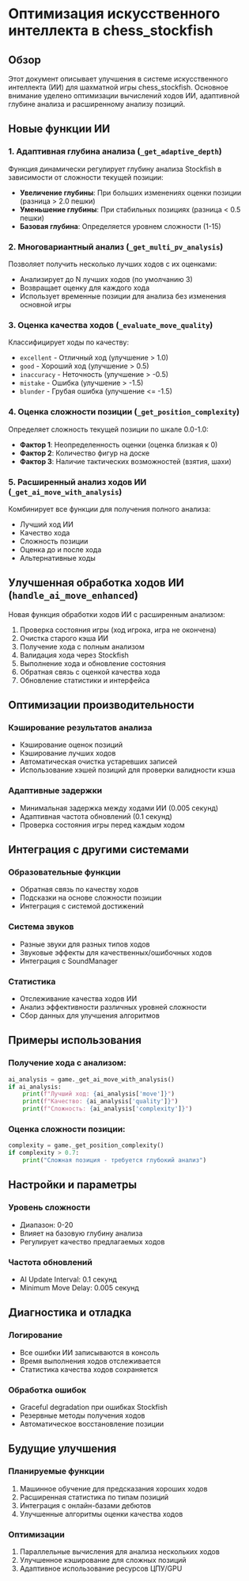 # Оптимизация искусственного интеллекта в chess_stockfish

## Обзор

Этот документ описывает улучшения в системе искусственного интеллекта (ИИ) для шахматной игры chess_stockfish. Основное внимание уделено оптимизации вычислений ходов ИИ, адаптивной глубине анализа и расширенному анализу позиций.

## Новые функции ИИ

### 1. Адаптивная глубина анализа (`_get_adaptive_depth`)

Функция динамически регулирует глубину анализа Stockfish в зависимости от сложности текущей позиции:

- **Увеличение глубины**: При больших изменениях оценки позиции (разница > 2.0 пешки)
- **Уменьшение глубины**: При стабильных позициях (разница < 0.5 пешки)
- **Базовая глубина**: Определяется уровнем сложности (1-15)

### 2. Многовариантный анализ (`_get_multi_pv_analysis`)

Позволяет получить несколько лучших ходов с их оценками:

- Анализирует до N лучших ходов (по умолчанию 3)
- Возвращает оценку для каждого хода
- Использует временные позиции для анализа без изменения основной игры

### 3. Оценка качества ходов (`_evaluate_move_quality`)

Классифицирует ходы по качеству:

- `excellent` - Отличный ход (улучшение > 1.0)
- `good` - Хороший ход (улучшение > 0.5)
- `inaccuracy` - Неточность (улучшение > -0.5)
- `mistake` - Ошибка (улучшение > -1.5)
- `blunder` - Грубая ошибка (улучшение <= -1.5)

### 4. Оценка сложности позиции (`_get_position_complexity`)

Определяет сложность текущей позиции по шкале 0.0-1.0:

- **Фактор 1**: Неопределенность оценки (оценка близкая к 0)
- **Фактор 2**: Количество фигур на доске
- **Фактор 3**: Наличие тактических возможностей (взятия, шахи)

### 5. Расширенный анализ ходов ИИ (`_get_ai_move_with_analysis`)

Комбинирует все функции для получения полного анализа:

- Лучший ход ИИ
- Качество хода
- Сложность позиции
- Оценка до и после хода
- Альтернативные ходы

## Улучшенная обработка ходов ИИ (`handle_ai_move_enhanced`)

Новая функция обработки ходов ИИ с расширенным анализом:

1. Проверка состояния игры (ход игрока, игра не окончена)
2. Очистка старого кэша ИИ
3. Получение хода с полным анализом
4. Валидация хода через Stockfish
5. Выполнение хода и обновление состояния
6. Обратная связь с оценкой качества хода
7. Обновление статистики и интерфейса

## Оптимизации производительности

### Кэширование результатов анализа

- Кэширование оценок позиций
- Кэширование лучших ходов
- Автоматическая очистка устаревших записей
- Использование хэшей позиций для проверки валидности кэша

### Адаптивные задержки

- Минимальная задержка между ходами ИИ (0.005 секунд)
- Адаптивная частота обновлений (0.1 секунд)
- Проверка состояния игры перед каждым ходом

## Интеграция с другими системами

### Образовательные функции

- Обратная связь по качеству ходов
- Подсказки на основе сложности позиции
- Интеграция с системой достижений

### Система звуков

- Разные звуки для разных типов ходов
- Звуковые эффекты для качественных/ошибочных ходов
- Интеграция с SoundManager

### Статистика

- Отслеживание качества ходов ИИ
- Анализ эффективности различных уровней сложности
- Сбор данных для улучшения алгоритмов

## Примеры использования

### Получение хода с анализом:
```python
ai_analysis = game._get_ai_move_with_analysis()
if ai_analysis:
    print(f"Лучший ход: {ai_analysis['move']}")
    print(f"Качество: {ai_analysis['quality']}")
    print(f"Сложность: {ai_analysis['complexity']}")
```

### Оценка сложности позиции:
```python
complexity = game._get_position_complexity()
if complexity > 0.7:
    print("Сложная позиция - требуется глубокий анализ")
```

## Настройки и параметры

### Уровень сложности
- Диапазон: 0-20
- Влияет на базовую глубину анализа
- Регулирует качество предлагаемых ходов

### Частота обновлений
- AI Update Interval: 0.1 секунд
- Minimum Move Delay: 0.005 секунд

## Диагностика и отладка

### Логирование
- Все ошибки ИИ записываются в консоль
- Время выполнения ходов отслеживается
- Статистика качества ходов сохраняется

### Обработка ошибок
- Graceful degradation при ошибках Stockfish
- Резервные методы получения ходов
- Автоматическое восстановление позиции

## Будущие улучшения

### Планируемые функции
1. Машинное обучение для предсказания хороших ходов
2. Расширенная статистика по типам позиций
3. Интеграция с онлайн-базами дебютов
4. Улучшенные алгоритмы оценки качества ходов

### Оптимизации
1. Параллельные вычисления для анализа нескольких ходов
2. Улучшенное кэширование для сложных позиций
3. Адаптивное использование ресурсов ЦПУ/GPU